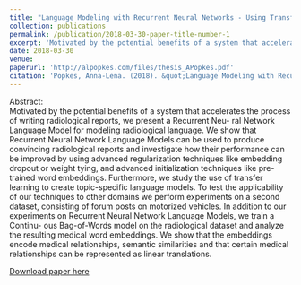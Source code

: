 ```yaml
---
title: "Language Modeling with Recurrent Neural Networks - Using Transfer Learning to Perform Radiological Sentence Completion"
collection: publications
permalink: /publication/2018-03-30-paper-title-number-1
excerpt: 'Motivated by the potential benefits of a system that accelerates the process of writing radiological reports, we present a Recurrent Neural Network Language Model for modeling radiological language.  We show that Recurrent Neural Network Language Models can be used to produce convincing radiological reports and investigate how their performance can be improved by using advanced regularization techniques like embedding dropout or weight tying, and advanced initialization techniques like pre-trained word embeddings. Furthermore, we study the use of transfer learning to create topic-specific language models. To test the applicability of our techniques to other domains we perform experiments on a second dataset, consisting of forum posts on motorized vehicles. In addition to our experiments on Recurrent Neural Network Language Models, we train a Continuous Bag-of-Words model on the radiological dataset and analyze the resulting medical word embeddings. We show that the embeddings encode medical relationships, semantic similarities and that certain medical relationships can be represented as linear translations.'
date: 2018-03-30
venue: 
paperurl: 'http://alpopkes.com/files/thesis_APopkes.pdf'
citation: 'Popkes, Anna-Lena. (2018). &quot;Language Modeling with Recurrent Neural Networks - Using Transfer Learning to Perform Radiological Sentence Completion.&quot; <i></i>..'
---
```


Abstract:   
Motivated by the potential benefits of a system that accelerates the process of writing radiological reports, we present a Recurrent Neu- ral Network Language Model for modeling radiological language.  We show that Recurrent Neural Network Language Models can be used to produce convincing radiological reports and investigate how their performance can be improved by using advanced regularization techniques like embedding dropout or weight tying, and advanced initialization techniques like pre-trained word embeddings. Furthermore, we study the use of transfer learning to create topic-specific language models. To test the applicability of our techniques to other domains we perform experiments on a second dataset, consisting of forum posts on motorized vehicles. In addition to our experiments on Recurrent Neural Network Language Models, we train a Continu- ous Bag-of-Words model on the radiological dataset and analyze the resulting medical word embeddings. We show that the embeddings encode medical relationships, semantic similarities and that certain medical relationships can be represented as linear translations.  

[Download paper here](http://alpopkes.com/files/thesis_APopkes.pdf)

<!-- Recommended citation: Your Name, You. (2009). "Paper Title Number 1." <i>Journal 1</i>. 1(1). -->

